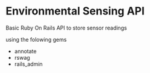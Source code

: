 # Environmental Sensing  API

Basic Ruby On Rails API to store sensor readings

using the folowing gems
- annotate
- rswag
- rails_admin
